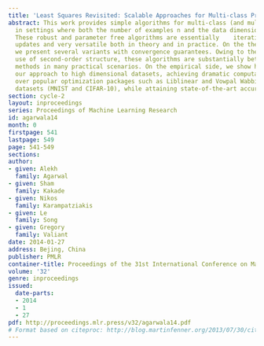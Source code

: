 ```yaml
---
title: 'Least Squares Revisited: Scalable Approaches for Multi-class Prediction'
abstract: This work provides simple algorithms for multi-class (and multi-label) prediction
  in settings where both the number of examples n and the data dimension d are relatively    large.
  These robust and parameter free algorithms are essentially    iterative least-squares
  updates and very versatile both in theory and in practice. On the theoretical front,
  we present several variants with convergence guarantees. Owing to their effective
  use of second-order structure, these algorithms are substantially better than first-order
  methods in many practical scenarios. On the empirical side, we show how to scale
  our approach to high dimensional datasets, achieving dramatic computational speedups
  over popular optimization packages such as Liblinear and Vowpal Wabbit on standard
  datasets (MNIST and CIFAR-10), while attaining state-of-the-art accuracies.
section: cycle-2
layout: inproceedings
series: Proceedings of Machine Learning Research
id: agarwala14
month: 0
firstpage: 541
lastpage: 549
page: 541-549
sections: 
author:
- given: Alekh
  family: Agarwal
- given: Sham
  family: Kakade
- given: Nikos
  family: Karampatziakis
- given: Le
  family: Song
- given: Gregory
  family: Valiant
date: 2014-01-27
address: Bejing, China
publisher: PMLR
container-title: Proceedings of the 31st International Conference on Machine Learning
volume: '32'
genre: inproceedings
issued:
  date-parts:
  - 2014
  - 1
  - 27
pdf: http://proceedings.mlr.press/v32/agarwala14.pdf
# Format based on citeproc: http://blog.martinfenner.org/2013/07/30/citeproc-yaml-for-bibliographies/
---
```


